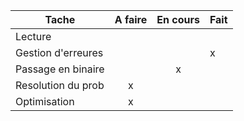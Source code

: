 Tache               | A faire | En cours | Fait
--------------------|:-------:|:--------:|-----
Lecture|            |         |          | x
Gestion d'erreures  |         |          | x
Passage en binaire  |         |    x     |
Resolution du prob  |   x     |          |
Optimisation        |   x     |          |

